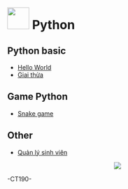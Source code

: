 # <img src="https://cdn4.iconfinder.com/data/icons/logos-and-brands/512/267_Python_logo-128.png" width="50" height="50"> Python
## Python basic
* [Hello World](https://github.com/NguyenHuuNhan1912/Python/blob/main/Basic/HelloWorld.py)
* [Giai thừa](https://github.com/NguyenHuuNhan1912/Python/blob/main/Basic/GiaiThua.py)
## Game Python
* [Snake game](https://github.com/NguyenHuuNhan1912/Python/blob/main/Game/snake.py)
## Other
* [Quản lý sinh viên](https://github.com/NguyenHuuNhan1912/Python/tree/main/Student_Management)
<p align="center">
<img src="https://media.giphy.com/media/YrYzIcAByIvehuBDLW/giphy.gif?cid=790b7611fe396d7560aebd33540f4b3b0399d5d33d8ab982&rid=giphy.gif&ct=g">
 </p>
 -CT190-
